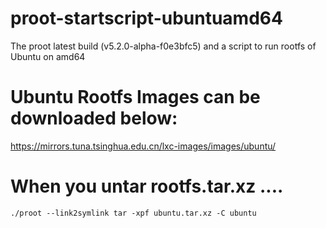 # proot-startscript-ubuntuamd64
The proot latest build (v5.2.0-alpha-f0e3bfc5) and a script to run rootfs of Ubuntu on amd64

# Ubuntu Rootfs Images can be downloaded below:
https://mirrors.tuna.tsinghua.edu.cn/lxc-images/images/ubuntu/

# When you untar rootfs.tar.xz ....
```shell
./proot --link2symlink tar -xpf ubuntu.tar.xz -C ubuntu
